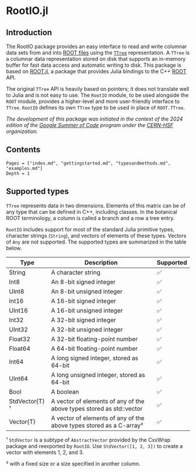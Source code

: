 # RootIO.jl

## Introduction

The RootIO package provides an easy interface to read and write columnar data sets from and into [ROOT files](https://root.cern/manual/root_files) using the [`TTree`](https://root.cern/doc/master/classTTree.html) representation. A `TTree` is a columnar data representation stored on disk that supports an in-memory buffer for fast data access and automatic writing to disk. This package is based on [ROOT.jl](https://github.com/JuliaHEP/ROOT.jl), a package that provides Julia bindings to the C++ [ROOT](https://root.cern) API.

The original `TTree` API is heavily based on pointers; it does not translate well to Julia and is not easy to use. The `RootIO` module, to be used alongside the `ROOT` module, provides a higher-level and more user-friendly interface to `TTree`. `RootIO` defines its own `TTree` type to be used in place of `ROOT.TTree`.

_The development of this package was initiated in the context of the 2024 edition of the [Google Summer of Code](https://summerofcode.withgoogle.com/) program under the [CERN-HSF](https://github.com/JuliaHEP/RootIO.jl/blob/main/Introduction) organization._

## Contents
```@contents
Pages = ["index.md", "gettingstarted.md", "typesandmethods.md", "examples.md"]
Depth = 1
```

## Supported types

`TTree` represents data in two dimensions. Elements of this matrix can be of any type that can be defined in C++, including classes. In the botanical ROOT terminology, a column is called a branch and a row a tree entry.

`RootIO` includes support for most of the standard Julia primitive types, character strings (`String`), and vectors of elements of these types. Vectors of `Any` are not supported. The supported types are summarized in the table below.

| **Type**       | **Description**                                                       | **Supported** |
|----------------|-----------------------------------------------------------------------|---------------|
| String         | A character string                                                    | ✅            |
| Int8           | An 8-bit signed integer                                               | ✅            |
| UInt8          | An 8-bit unsigned integer                                             | ✅            |
| Int16          | A 16-bit signed integer                                               | ✅            |
| UInt16         | A 16-bit unsigned integer                                             | ✅            |
| Int32          | A 32-bit signed integer                                               | ✅            |
| UInt32         | A 32-bit unsigned integer                                             | ✅            |
| Float32        | A 32-bit floating-point number                                        | ✅            |
| Float64        | A 64-bit floating-point number                                        | ✅            |
| Int64          | A long signed integer, stored as 64-bit                               | ✅            |
| UInt64         | A long unsigned integer, stored as 64-bit                             | ✅            |
| Bool           | A boolean                                                             | ✅            |
| StdVector{T}¹  | A vector of elements of any of the above types stored as std::vector  | ✅            |
| Vector{T}      | A vector of elements of any of the above types stored as a C-array²   | ✅            |

¹ `StdVector` is a subtype of `AbstractVector` provided by the CxxWrap package and reexported by `RootIO`. Use `StdVector([1, 2, 3])` to create a vector with elements 1, 2, and 3.

² with a fixed size or a size specified in another column.
